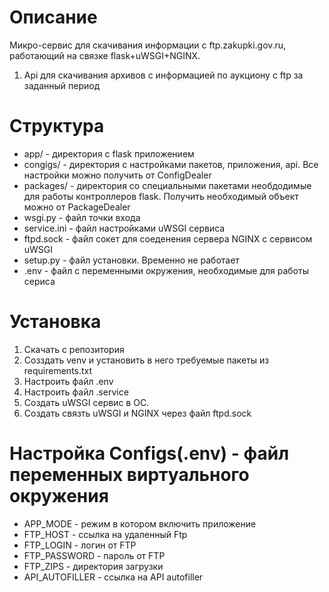 # Описание
Микро-сервис для скачивания информации с ftp.zakupki.gov.ru, работающий на связке flask+uWSGI+NGINX.
1. Api для скачивания архивов с информацией по аукциону с ftp за заданный период

# Структура
* app/ - директория с flask приложением
* congigs/ - директория с настройками пакетов, приложения, api. Все настройки можно получить от ConfigDealer
* packages/ - директория со специальными пакетами необдодимые для работы контроллеров flask. Получить необходимый объект можно от PackageDealer
* wsgi.py - файл точки входа
* service.ini - файл настройками uWSGI сервиса
* ftpd.sock - файл сокет для соеденения сервера NGINX  с сервисом uWSGI
* setup.py - файл установки. Временно не работает
* .env - файл с переменными окружения, необходимые для работы сериса

# Установка
1. Скачать с репозитория
2. Созздать venv и установить в него требуемые пакеты из requirements.txt
3. Настроить файл .env
4. Настроить файл .service
5. Создать uWSGI сервис в ОС.
6. Создать связть uWSGI и NGINX через файл ftpd.sock

# Настройка Configs(.env) - файл переменных виртуального окружения
* APP_MODE - режим в котором включить приложение
* FTP_HOST - ссылка на удаленный Ftp
* FTP_LOGIN - логин от FTP
* FTP_PASSWORD - пароль от FTP
* FTP_ZIPS - директория загрузки
* API_AUTOFILLER - ссылка на API autofiller
